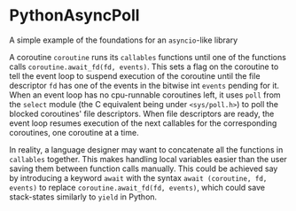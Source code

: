 # PythonAsyncPoll

A simple example of the foundations for an `asyncio`-like library

A coroutine `coroutine` runs its `callables` functions until one of the functions calls `coroutine.await_fd(fd, events)`. This sets a flag on the coroutine to tell the event loop to suspend execution of the coroutine until the file descriptor `fd` has one of the events in the bitwise int `events` pending for it. When an event loop has no cpu-runnable coroutines left, it uses `poll` from the `select` module (the C equivalent being under `<sys/poll.h>`) to poll the blocked coroutines' file descriptors. When file descriptors are ready, the event loop resumes execution of the next callables for the corresponding coroutines, one coroutine at a time.

In reality, a language designer may want to concatenate all the functions in `callables` together. This makes handling local variables easier than the user saving them between function calls manually. This could be achieved say by introducing a keyword `await` with the syntax `await (coroutine, fd, events)` to replace `coroutine.await_fd(fd, events)`, which could save stack-states similarly to `yield` in Python.
